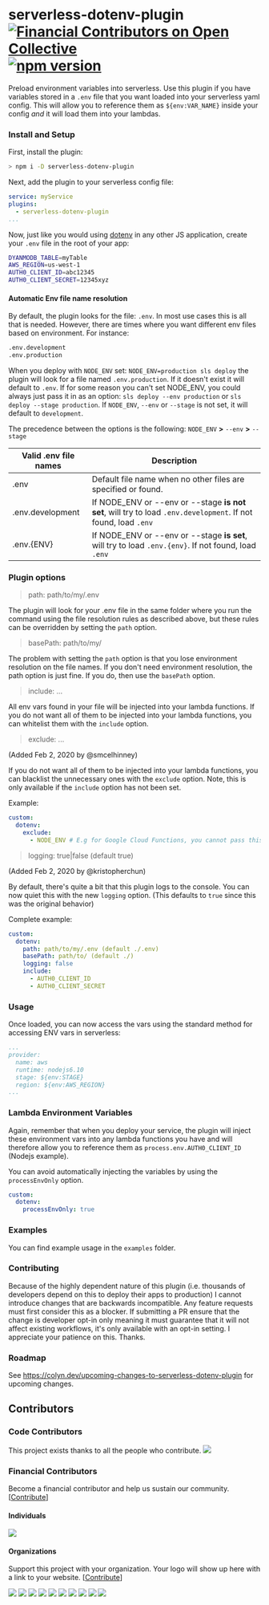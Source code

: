 # serverless-dotenv-plugin [![Financial Contributors on Open Collective](https://opencollective.com/serverless-dotenv-plugin/all/badge.svg?label=financial+contributors)](https://opencollective.com/serverless-dotenv-plugin) [![npm version](https://img.shields.io/npm/v/serverless-dotenv-plugin.svg?style=flat)](https://www.npmjs.com/package/serverless-dotenv-plugin)

Preload environment variables into serverless. Use this plugin if you have variables stored in a `.env` file that you want loaded into your serverless yaml config. This will allow you to reference them as `${env:VAR_NAME}` inside your config _and_ it will load them into your lambdas.

### Install and Setup

First, install the plugin:

```bash
> npm i -D serverless-dotenv-plugin
```

Next, add the plugin to your serverless config file:

```yaml
service: myService
plugins:
  - serverless-dotenv-plugin
...
```

Now, just like you would using [dotenv](https://www.npmjs.com/package/dotenv) in any other JS application, create your `.env` file in the root of your app:

```bash
DYANMODB_TABLE=myTable
AWS_REGION=us-west-1
AUTH0_CLIENT_ID=abc12345
AUTH0_CLIENT_SECRET=12345xyz
```

#### Automatic Env file name resolution

By default, the plugin looks for the file: `.env`. In most use cases this is all that is needed. However, there are times where you want different env files based on environment. For instance:

```bash
.env.development
.env.production
```

When you deploy with `NODE_ENV` set: `NODE_ENV=production sls deploy` the plugin will look for a file named `.env.production`. If it doesn't exist it will default to `.env`. If for some reason you can't set NODE_ENV, you could always just pass it in as an option: `sls deploy --env production` or `sls deploy --stage production`. If `NODE_ENV`, `--env` or `--stage` is not set, it will default to `development`.

The precedence between the options is the following:
`NODE_ENV` **>** `--env` **>** `--stage`

| Valid .env file names | Description                                                                                                    |
| --------------------- | -------------------------------------------------------------------------------------------------------------- |
| .env                  | Default file name when no other files are specified or found.                                                  |
| .env.development      | If NODE_ENV or --env or --stage **is not set**, will try to load `.env.development`. If not found, load `.env` |
| .env.{ENV}            | If NODE_ENV or --env or --stage **is set**, will try to load `.env.{env}`. If not found, load `.env`           |

### Plugin options

> path: path/to/my/.env

The plugin will look for your .env file in the same folder where you run the command using the file resolution rules as described above, but these rules can be overridden by setting the `path` option.

> basePath: path/to/my/

The problem with setting the `path` option is that you lose environment resolution on the file names. If you don't need environment resolution, the path option is just fine. If you do, then use the `basePath` option.

> include: ...

All env vars found in your file will be injected into your lambda functions. If you do not want all of them to be injected into your lambda functions, you can whitelist them with the `include` option.

> exclude: ...

(Added Feb 2, 2020 by @smcelhinney)

If you do not want all of them to be injected into your lambda functions, you can blacklist the unnecessary ones with the `exclude` option. Note, this is only available if the `include` option has not been set.

Example:

```yaml
custom:
  dotenv:
    exclude:
      - NODE_ENV # E.g for Google Cloud Functions, you cannot pass this env variable.
```

> logging: true|false (default true)

(Added Feb 2, 2020 by @kristopherchun)

By default, there's quite a bit that this plugin logs to the console. You can now quiet this with the new `logging` option. (This defaults to `true` since this was the original behavior)

Complete example:

```yaml
custom:
  dotenv:
    path: path/to/my/.env (default ./.env)
    basePath: path/to/ (default ./)
    logging: false
    include:
      - AUTH0_CLIENT_ID
      - AUTH0_CLIENT_SECRET
```

### Usage

Once loaded, you can now access the vars using the standard method for accessing ENV vars in serverless:

```yaml
...
provider:
  name: aws
  runtime: nodejs6.10
  stage: ${env:STAGE}
  region: ${env:AWS_REGION}
...
```

### Lambda Environment Variables

Again, remember that when you deploy your service, the plugin will inject these environment vars into any lambda functions you have and will therefore allow you to reference them as `process.env.AUTH0_CLIENT_ID` (Nodejs example).

You can avoid automatically injecting the variables by using the `processEnvOnly` option.

```yaml
custom:
  dotenv:
    processEnvOnly: true
```

### Examples

You can find example usage in the `examples` folder.

### Contributing

Because of the highly dependent nature of this plugin (i.e. thousands of developers depend on this to deploy their apps to production) I cannot introduce changes that are backwards incompatible. Any feature requests must first consider this as a blocker. If submitting a PR ensure that the change is developer opt-in only meaning it must guarantee that it will not affect existing workflows, it's only available with an opt-in setting. I appreciate your patience on this. Thanks.

### Roadmap

See https://colyn.dev/upcoming-changes-to-serverless-dotenv-plugin for upcoming changes.

## Contributors

### Code Contributors

This project exists thanks to all the people who contribute.
<a href="https://github.com/colynb/serverless-dotenv-plugin/graphs/contributors"><img src="https://opencollective.com/serverless-dotenv-plugin/contributors.svg?width=890&button=false" /></a>

### Financial Contributors

Become a financial contributor and help us sustain our community. [[Contribute](https://opencollective.com/serverless-dotenv-plugin/contribute)]

#### Individuals

<a href="https://opencollective.com/serverless-dotenv-plugin"><img src="https://opencollective.com/serverless-dotenv-plugin/individuals.svg?width=890"></a>

#### Organizations

Support this project with your organization. Your logo will show up here with a link to your website. [[Contribute](https://opencollective.com/serverless-dotenv-plugin/contribute)]

<a href="https://opencollective.com/serverless-dotenv-plugin/organization/0/website"><img src="https://opencollective.com/serverless-dotenv-plugin/organization/0/avatar.svg"></a>
<a href="https://opencollective.com/serverless-dotenv-plugin/organization/1/website"><img src="https://opencollective.com/serverless-dotenv-plugin/organization/1/avatar.svg"></a>
<a href="https://opencollective.com/serverless-dotenv-plugin/organization/2/website"><img src="https://opencollective.com/serverless-dotenv-plugin/organization/2/avatar.svg"></a>
<a href="https://opencollective.com/serverless-dotenv-plugin/organization/3/website"><img src="https://opencollective.com/serverless-dotenv-plugin/organization/3/avatar.svg"></a>
<a href="https://opencollective.com/serverless-dotenv-plugin/organization/4/website"><img src="https://opencollective.com/serverless-dotenv-plugin/organization/4/avatar.svg"></a>
<a href="https://opencollective.com/serverless-dotenv-plugin/organization/5/website"><img src="https://opencollective.com/serverless-dotenv-plugin/organization/5/avatar.svg"></a>
<a href="https://opencollective.com/serverless-dotenv-plugin/organization/6/website"><img src="https://opencollective.com/serverless-dotenv-plugin/organization/6/avatar.svg"></a>
<a href="https://opencollective.com/serverless-dotenv-plugin/organization/7/website"><img src="https://opencollective.com/serverless-dotenv-plugin/organization/7/avatar.svg"></a>
<a href="https://opencollective.com/serverless-dotenv-plugin/organization/8/website"><img src="https://opencollective.com/serverless-dotenv-plugin/organization/8/avatar.svg"></a>
<a href="https://opencollective.com/serverless-dotenv-plugin/organization/9/website"><img src="https://opencollective.com/serverless-dotenv-plugin/organization/9/avatar.svg"></a>
